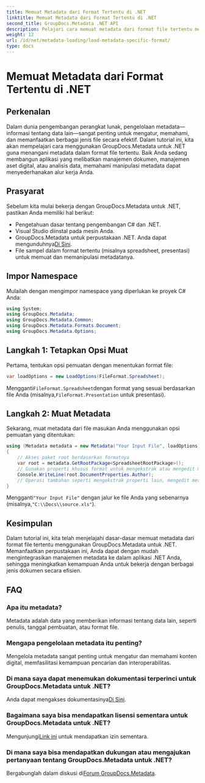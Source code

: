 ```yaml
---
title: Memuat Metadata dari Format Tertentu di .NET
linktitle: Memuat Metadata dari Format Tertentu di .NET
second_title: GroupDocs.Metadata .NET API
description: Pelajari cara memuat metadata dari format file tertentu menggunakan GroupDocs.Metadata untuk .NET dalam tutorial komprehensif ini.
weight: 12
url: /id/net/metadata-loading/load-metadata-specific-format/
type: docs
---
```

# Memuat Metadata dari Format Tertentu di .NET

## Perkenalan
Dalam dunia pengembangan perangkat lunak, pengelolaan metadata—informasi tentang data lain—sangat penting untuk mengatur, memahami, dan memanfaatkan berbagai jenis file secara efektif. Dalam tutorial ini, kita akan mempelajari cara menggunakan GroupDocs.Metadata untuk .NET guna menangani metadata dalam format file tertentu. Baik Anda sedang membangun aplikasi yang melibatkan manajemen dokumen, manajemen aset digital, atau analisis data, memahami manipulasi metadata dapat menyederhanakan alur kerja Anda.
## Prasyarat
Sebelum kita mulai bekerja dengan GroupDocs.Metadata untuk .NET, pastikan Anda memiliki hal berikut:
- Pengetahuan dasar tentang pengembangan C# dan .NET.
- Visual Studio diinstal pada mesin Anda.
-  GroupDocs.Metadata untuk perpustakaan .NET. Anda dapat mengunduhnya[Di Sini](https://releases.groupdocs.com/metadata/net/).
- File sampel dalam format tertentu (misalnya spreadsheet, presentasi) untuk memuat dan memanipulasi metadatanya.

## Impor Namespace
Mulailah dengan mengimpor namespace yang diperlukan ke proyek C# Anda:
```csharp
using System;
using GroupDocs.Metadata;
using GroupDocs.Metadata.Common;
using GroupDocs.Metadata.Formats.Document;
using GroupDocs.Metadata.Options;
```

## Langkah 1: Tetapkan Opsi Muat
Pertama, tentukan opsi pemuatan dengan menentukan format file:
```csharp
var loadOptions = new LoadOptions(FileFormat.Spreadsheet);
```
 Mengganti`FileFormat.Spreadsheet`dengan format yang sesuai berdasarkan file Anda (misalnya,`FileFormat.Presentation` untuk presentasi).
## Langkah 2: Muat Metadata
Sekarang, muat metadata dari file masukan Anda menggunakan opsi pemuatan yang ditentukan:
```csharp
using (Metadata metadata = new Metadata("Your Input File", loadOptions))
{
    // Akses paket root berdasarkan formatnya
    var root = metadata.GetRootPackage<SpreadsheetRootPackage>();
    // Gunakan properti khusus format untuk mengekstrak atau mengedit metadata
    Console.WriteLine(root.DocumentProperties.Author);
    // Operasi tambahan seperti mengekstrak properti lain, mengedit metadata, dll.
}
```
 Mengganti`"Your Input File"` dengan jalur ke file Anda yang sebenarnya (misalnya,`"C:\\Docs\\source.xls"`).

## Kesimpulan
Dalam tutorial ini, kita telah menjelajahi dasar-dasar memuat metadata dari format file tertentu menggunakan GroupDocs.Metadata untuk .NET. Memanfaatkan perpustakaan ini, Anda dapat dengan mudah mengintegrasikan manajemen metadata ke dalam aplikasi .NET Anda, sehingga meningkatkan kemampuan Anda untuk bekerja dengan berbagai jenis dokumen secara efisien.

## FAQ
### Apa itu metadata?
Metadata adalah data yang memberikan informasi tentang data lain, seperti penulis, tanggal pembuatan, atau format file.
### Mengapa pengelolaan metadata itu penting?
Mengelola metadata sangat penting untuk mengatur dan memahami konten digital, memfasilitasi kemampuan pencarian dan interoperabilitas.
### Di mana saya dapat menemukan dokumentasi terperinci untuk GroupDocs.Metadata untuk .NET?
 Anda dapat mengakses dokumentasinya[Di Sini](https://tutorials.groupdocs.com/metadata/net/).
### Bagaimana saya bisa mendapatkan lisensi sementara untuk GroupDocs.Metadata untuk .NET?
 Mengunjungi[Link ini](https://purchase.groupdocs.com/temporary-license/) untuk mendapatkan izin sementara.
### Di mana saya bisa mendapatkan dukungan atau mengajukan pertanyaan tentang GroupDocs.Metadata untuk .NET?
 Bergabunglah dalam diskusi di[Forum GroupDocs.Metadata](https://forum.groupdocs.com/c/metadata/14).